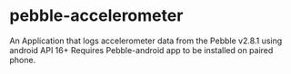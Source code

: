 # pebble-accelerometer
An Application that logs accelerometer data from the Pebble v2.8.1 using android API 16+
Requires Pebble-android app to be installed on paired phone.
